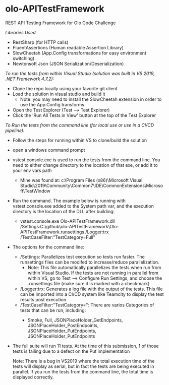 # olo-APITestFramework
REST API Testing Framework for Olo Code Challenge

*Libraries Used*
- RestSharp (for HTTP calls)
- FluentAssertions (Human readable Assertion Library)
- SlowCheetah (App.Config transformations for easy environment switching)
- Newtonsoft Json (JSON Serialization/Deserialization)

*To run the tests from within Visual Studio (solution was built in VS 2019, .NET Framework 4.7.2):*
- Clone the repo locally using your favorite git client
- Load the solution in visual studio and build it
  - Note: you may need to install the SlowCheetah extension in order to use the App.Config transforms
- Open the Test Explorer (Test --> Test Explorer)
- Click the 'Run All Tests in View' button at the top of the Test Explorer

*To Run the tests from the command line (for local use or use in a CI/CD pipeline):*
- Follow the steps for running within VS to clone/build the solution
- open a windows command prompt
- vstest.console.exe is used to run the tests from the command line.  You need to either change directory to the location of that exe, or add it to your env vars path
  - Mine was found at: c:\Program Files (x86)\Microsoft Visual Studio\2019\Community\Common7\IDE\CommonExtensions\Microsoft\TestWindow
- Run the command.  The example below is running with vstest.console.exe added to the System path var, and the execution directory is the location of the DLL after building:
  - vstest.console.exe Olo-APITestFramework.dll /Settings:C:\github\olo-APITestFramework\Olo-APITestFramework\.runsettings /Logger:trx /TestCaseFilter:"TestCategory=Full"
- The options for the command line:
  - /Settings: Parallelizes test execution so tests run faster.  The runsettings files can be modifed to increase/reduce parallelization. 
    - Note: This file automatically parallelizes the tests when run from within Visual Studio.  If the tests are not running in parallel from within VS, go to Test --> Configure Run Settings, and choose the .runsettings file (make sure it is marked with a checkmark)
  - /Logger:trx: Generates a log file with the output of the tests.  This file can be imported into a CI/CD system like Teamcity to display the test results post execution
  - /TestCaseFilter:"TestCategory=<x>": There are varios Categories of tests that can be run, including: 
     - Smoke, Full, JSONPlaceHolder_GetEndpoints, JSONPlaceHolder_PostEndpoints, JSONPlaceHolder_PutEndpoints, JSONPlaceHolder_PutEndpoints
- The full suite will run 11 tests.  At the time of this submission, 1 of those tests is failing due to a defect on the Put implementation
  
  Note: There is a bug in VS2019 where the total execution time of the tests will display as serial, but in fact the tests are being executed in parallel.  If you run the tests from the command line, the total time is displayed correctly.  
